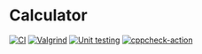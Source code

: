 # Calculator
[![CI](https://github.com/Bhuvana-295556/Calculator/actions/workflows/main.yml/badge.svg)](https://github.com/Bhuvana-295556/Calculator/actions/workflows/main.yml)
[![Valgrind](https://github.com/Bhuvana-295556/Calculator/actions/workflows/valgrind.yml/badge.svg)](https://github.com/Bhuvana-295556/Calculator/actions/workflows/valgrind.yml)
[![Unit testing](https://github.com/Bhuvana-295556/Calculator/actions/workflows/unittest.yml/badge.svg)](https://github.com/Bhuvana-295556/Calculator/actions/workflows/unittest.yml)
[![cppcheck-action](https://github.com/Bhuvana-295556/Calculator/actions/workflows/cppcheck.yml/badge.svg)](https://github.com/Bhuvana-295556/Calculator/actions/workflows/cppcheck.yml)
